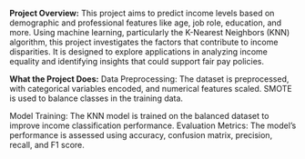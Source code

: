 **Project Overview:**
This project aims to predict income levels based on demographic and professional features like age, job role, education, and more. Using machine learning, particularly the K-Nearest Neighbors (KNN) algorithm, this project investigates the factors that contribute to income disparities. It is designed to explore applications in analyzing income equality and identifying insights that could support fair pay policies.

**What the Project Does:**
Data Preprocessing: The dataset is preprocessed, with categorical variables encoded, and numerical features scaled. SMOTE is used to balance classes in the training data.

Model Training: The KNN model is trained on the balanced dataset to improve income classification performance.
Evaluation Metrics: The model’s performance is assessed using accuracy, confusion matrix, precision, recall, and F1 score.
